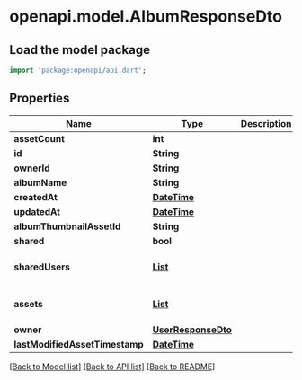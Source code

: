 # openapi.model.AlbumResponseDto

## Load the model package
```dart
import 'package:openapi/api.dart';
```

## Properties
Name | Type | Description | Notes
------------ | ------------- | ------------- | -------------
**assetCount** | **int** |  | 
**id** | **String** |  | 
**ownerId** | **String** |  | 
**albumName** | **String** |  | 
**createdAt** | [**DateTime**](DateTime.md) |  | 
**updatedAt** | [**DateTime**](DateTime.md) |  | 
**albumThumbnailAssetId** | **String** |  | 
**shared** | **bool** |  | 
**sharedUsers** | [**List<UserResponseDto>**](UserResponseDto.md) |  | [default to const []]
**assets** | [**List<AssetResponseDto>**](AssetResponseDto.md) |  | [default to const []]
**owner** | [**UserResponseDto**](UserResponseDto.md) |  | 
**lastModifiedAssetTimestamp** | [**DateTime**](DateTime.md) |  | [optional] 

[[Back to Model list]](../README.md#documentation-for-models) [[Back to API list]](../README.md#documentation-for-api-endpoints) [[Back to README]](../README.md)


